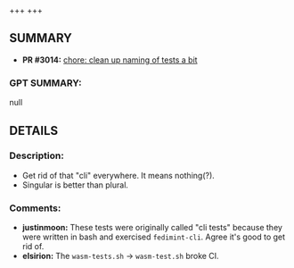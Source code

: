 +++
+++
## SUMMARY
- **PR #3014:** [chore: clean up naming of tests a bit](https://github.com/fedimint/fedimint/pull/3014)

### GPT SUMMARY:
null

## DETAILS
### Description:
* Get rid of that "cli" everywhere. It means nothing(?).
* Singular is better than plural.

### Comments:
- **justinmoon:** These tests were originally called "cli tests" because they were written in bash and exercised `fedimint-cli`. Agree it's good to get rid of.
- **elsirion:** The `wasm-tests.sh` -> `wasm-test.sh` broke CI.

